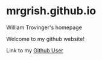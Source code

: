# mrgrish.github.io
William Trovinger's homepage

Welcome to my github website!

Link to my [Github User](https://github.com/mrgrish)
